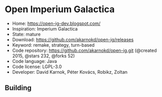 # Open Imperium Galactica

- Home: https://open-ig-dev.blogspot.com/
- Inspiration: Imperium Galactica
- State: mature
- Download: https://github.com/akarnokd/open-ig/releases
- Keyword: remake, strategy, turn-based
- Code repository: https://github.com/akarnokd/open-ig.git (@created 2015, @stars 232, @forks 52)
- Code language: Java
- Code license: LGPL-3.0
- Developer: David Karnok, Péter Kovács, Robikz, Zoltan

## Building
